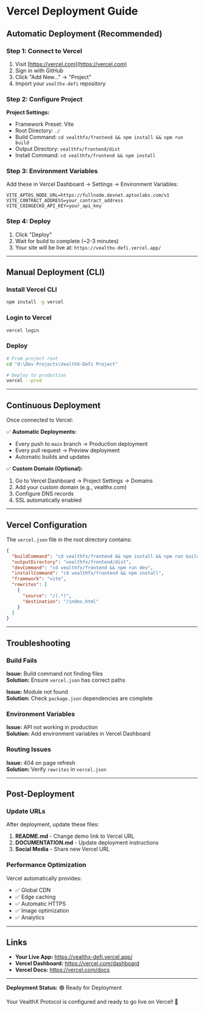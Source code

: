 # Vercel Deployment Guide

## Automatic Deployment (Recommended)

### Step 1: Connect to Vercel

1. Visit [https://vercel.com](https://vercel.com)
2. Sign in with GitHub
3. Click "Add New..." → "Project"
4. Import your `vealthx-defi` repository

### Step 2: Configure Project

**Project Settings:**
- Framework Preset: Vite
- Root Directory: `./`
- Build Command: `cd vealthfx/frontend && npm install && npm run build`
- Output Directory: `vealthfx/frontend/dist`
- Install Command: `cd vealthfx/frontend && npm install`

### Step 3: Environment Variables

Add these in Vercel Dashboard → Settings → Environment Variables:

```
VITE_APTOS_NODE_URL=https://fullnode.devnet.aptoslabs.com/v1
VITE_CONTRACT_ADDRESS=your_contract_address
VITE_COINGECKO_API_KEY=your_api_key
```

### Step 4: Deploy

1. Click "Deploy"
2. Wait for build to complete (~2-3 minutes)
3. Your site will be live at: `https://vealthx-defi.vercel.app/`

---

## Manual Deployment (CLI)

### Install Vercel CLI

```bash
npm install -g vercel
```

### Login to Vercel

```bash
vercel login
```

### Deploy

```bash
# From project root
cd "d:\Dev Projects\VealthX-Defi Project"

# Deploy to production
vercel --prod
```

---

## Continuous Deployment

Once connected to Vercel:

✅ **Automatic Deployments:**
- Every push to `main` branch → Production deployment
- Every pull request → Preview deployment
- Automatic builds and updates

✅ **Custom Domain (Optional):**
1. Go to Vercel Dashboard → Project Settings → Domains
2. Add your custom domain (e.g., vealthx.com)
3. Configure DNS records
4. SSL automatically enabled

---

## Vercel Configuration

The `vercel.json` file in the root directory contains:

```json
{
  "buildCommand": "cd vealthfx/frontend && npm install && npm run build",
  "outputDirectory": "vealthfx/frontend/dist",
  "devCommand": "cd vealthfx/frontend && npm run dev",
  "installCommand": "cd vealthfx/frontend && npm install",
  "framework": "vite",
  "rewrites": [
    {
      "source": "/(.*)",
      "destination": "/index.html"
    }
  ]
}
```

---

## Troubleshooting

### Build Fails

**Issue:** Build command not finding files  
**Solution:** Ensure `vercel.json` has correct paths

**Issue:** Module not found  
**Solution:** Check `package.json` dependencies are complete

### Environment Variables

**Issue:** API not working in production  
**Solution:** Add environment variables in Vercel Dashboard

### Routing Issues

**Issue:** 404 on page refresh  
**Solution:** Verify `rewrites` in `vercel.json`

---

## Post-Deployment

### Update URLs

After deployment, update these files:

1. **README.md** - Change demo link to Vercel URL
2. **DOCUMENTATION.md** - Update deployment instructions
3. **Social Media** - Share new Vercel URL

### Performance Optimization

Vercel automatically provides:
- ✅ Global CDN
- ✅ Edge caching
- ✅ Automatic HTTPS
- ✅ Image optimization
- ✅ Analytics

---

## Links

- **Your Live App:** https://vealthx-defi.vercel.app/
- **Vercel Dashboard:** https://vercel.com/dashboard
- **Vercel Docs:** https://vercel.com/docs

---

**Deployment Status:** 🟢 Ready for Deployment

Your VealthX Protocol is configured and ready to go live on Vercel! 🚀
